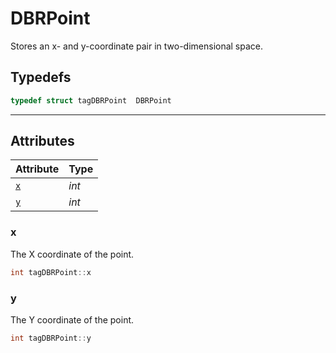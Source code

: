 # DBRPoint
Stores an x- and y-coordinate pair in two-dimensional space.

## Typedefs

```cpp
typedef struct tagDBRPoint  DBRPoint
``` 

---

## Attributes
  
| Attribute | Type | 
|---------- | ---- | 
| [`x`](#x) | *int* |
| [`y`](#y) | *int* |


### x
The X coordinate of the point.
```cpp
int tagDBRPoint::x
```


### y
The Y coordinate of the point.
```cpp
int tagDBRPoint::y
```
